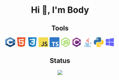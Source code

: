 <h1 align="center">Hi 👋, I'm Body</h1>

<h2 align="center">Tools</h2>

<p align="center">
<img src="c.svg" width="32" height="32" alt="C++"/>
<img src="html5.svg" width="32" height="32" alt="HTML"/>
<img src="css3.svg" width="32" height="32" alt="CSS" />
<img src="javascript.svg" width="32" height="32" alt="Javascript" />
<img src="typescript.svg" width="32" height="32" alt="Typescript" />
<img src="node-js.svg" width="32" height="32" alt="NodeJS" />
<img src="csharp.svg" width="32" height="32" alt="C#" />
<img src="java.svg" width="32" height="32" alt="Java" />
<img src="python.svg" width="32" height="32" alt="Python" />
<img src="windows.svg" width="32" height="32" alt="Python" />
</p>


<h2 align="center">Status</h2>

<div align="center">
  <img src="https://lanyard-profile-readme.vercel.app/api/1039863849291092019?theme=dark&amp;bg=434c5e&amp;animated=true&amp;hideDiscrim=false&amp;borderRadius=30px&amp;idleMessage=Probably%20doing%20something%20else..."> 
</div>
